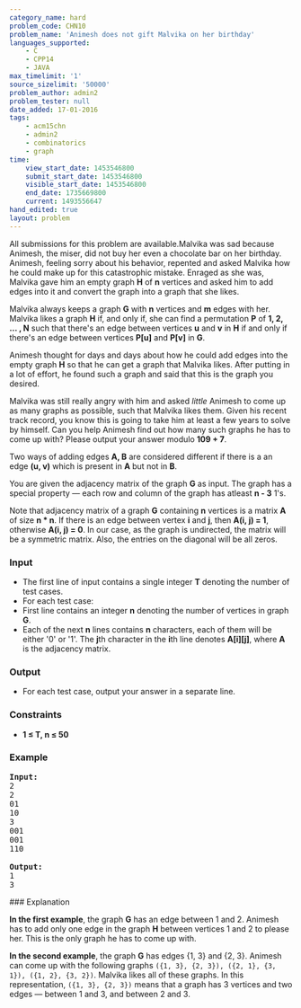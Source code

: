 ```yaml
---
category_name: hard
problem_code: CHN10
problem_name: 'Animesh does not gift Malvika on her birthday'
languages_supported:
    - C
    - CPP14
    - JAVA
max_timelimit: '1'
source_sizelimit: '50000'
problem_author: admin2
problem_tester: null
date_added: 17-01-2016
tags:
    - acm15chn
    - admin2
    - combinatorics
    - graph
time:
    view_start_date: 1453546800
    submit_start_date: 1453546800
    visible_start_date: 1453546800
    end_date: 1735669800
    current: 1493556647
hand_edited: true
layout: problem
---
```

All submissions for this problem are available.Malvika was sad because Animesh, the miser, did not buy her even a chocolate bar on her birthday. Animesh, feeling sorry about his behavior, repented and asked Malvika how he could make up for this catastrophic mistake. Enraged as she was, Malvika gave him an empty graph **H** of **n** vertices and asked him to add edges into it and convert the graph into a graph that she likes.

Malvika always keeps a graph **G** with **n** vertices and **m** edges with her. Malvika likes a graph **H** if, and only if, she can find a permutation **P** of **1, 2, … , N** such that there's an edge between vertices **u** and **v** in **H** if and only if there's an edge between vertices **P\[u\]** and **P\[v\]** in **G**.

Animesh thought for days and days about how he could add edges into the empty graph **H** so that he can get a graph that Malvika likes. After putting in a lot of effort, he found such a graph and said that this is the graph you desired.

Malvika was still really angry with him and asked _little_ Animesh to come up as many graphs as possible, such that Malvika likes them. Given his recent track record, you know this is going to take him at least a few years to solve by himself. Can you help Animesh find out how many such graphs he has to come up with? Please output your answer modulo **109 + 7**.

Two ways of adding edges **A, B** are considered different if there is a an edge **(u, v)** which is present in **A** but not in **B**.

You are given the adjacency matrix of the graph **G** as input. The graph has a special property — each row and column of the graph has atleast **n - 3** 1's.

Note that adjacency matrix of a graph **G** containing **n** vertices is a matrix **A** of size **n \* n**. If there is an edge between vertex **i** and **j**, then **A(i, j) = 1**, otherwise **A(i, j) = 0**. In our case, as the graph is undirected, the matrix will be a symmetric matrix. Also, the entries on the diagonal will be all zeros.

### Input

- The first line of input contains a single integer **T** denoting the number of test cases.
- For each test case:
- First line contains an integer **n** denoting the number of vertices in graph **G**.
- Each of the next **n** lines contains **n** characters, each of them will be either '0' or '1'. The **j**th character in the **i**th line denotes **A\[i\]\[j\]**, where **A** is the adjacency matrix.


### Output

- For each test case, output your answer in a separate line.

### Constraints

- **1 ≤ T, n ≤ 50**

### Example

<pre><b>Input:</b>
2
2
01
10
3
001
001
110

<b>Output:</b>
1
3
</pre>### Explanation

**In the first example**, the graph **G** has an edge between 1 and 2. Animesh has to add only one edge in the graph **H** between vertices 1 and 2 to please her. This is the only graph he has to come up with.

**In the second example**, the graph **G** has edges {1, 3} and {2, 3}. Animesh can come up with the following graphs `({1, 3}, {2, 3}), ({2, 1}, {3, 1}), ({1, 2}, {3, 2})`. Malvika likes all of these graphs. In this representation, `({1, 3}, {2, 3})` means that a graph has 3 vertices and two edges — between 1 and 3, and between 2 and 3.
